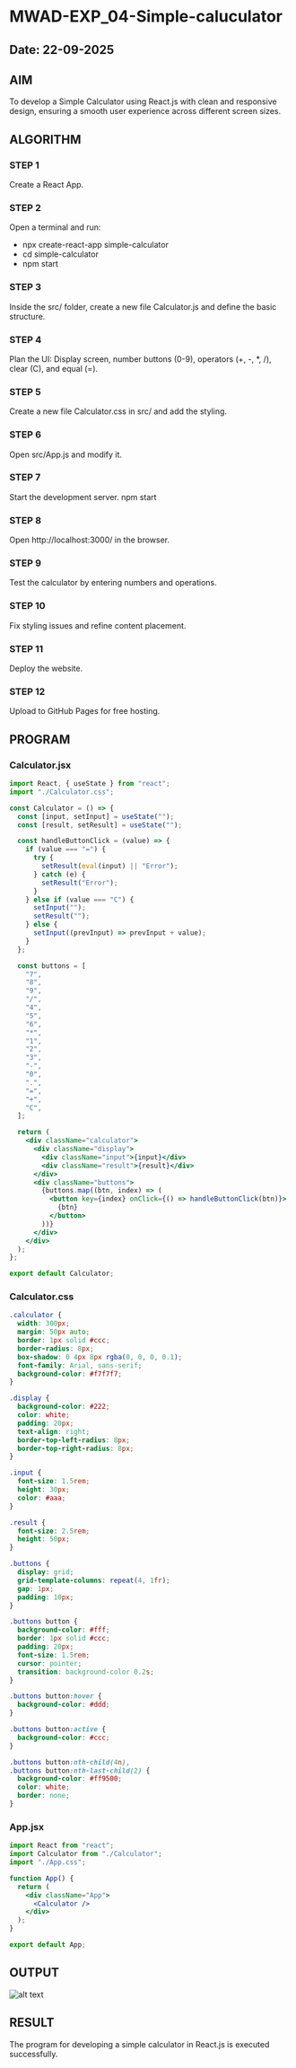 # MWAD-EXP_04-Simple-caluculator

## Date: 22-09-2025

## AIM

To develop a Simple Calculator using React.js with clean and responsive design, ensuring a smooth user experience across different screen sizes.

## ALGORITHM

### STEP 1

Create a React App.

### STEP 2

Open a terminal and run:

  <ul><li>npx create-react-app simple-calculator</li>
  <li>cd simple-calculator</li>
  <li>npm start</li></ul>

### STEP 3

Inside the src/ folder, create a new file Calculator.js and define the basic structure.

### STEP 4

Plan the UI: Display screen, number buttons (0-9), operators (+, -, \*, /), clear (C), and equal (=).

### STEP 5

Create a new file Calculator.css in src/ and add the styling.

### STEP 6

Open src/App.js and modify it.

### STEP 7

Start the development server.
npm start

### STEP 8

Open http://localhost:3000/ in the browser.

### STEP 9

Test the calculator by entering numbers and operations.

### STEP 10

Fix styling issues and refine content placement.

### STEP 11

Deploy the website.

### STEP 12

Upload to GitHub Pages for free hosting.

## PROGRAM

### Calculator.jsx

```jsx
import React, { useState } from "react";
import "./Calculator.css";

const Calculator = () => {
  const [input, setInput] = useState("");
  const [result, setResult] = useState("");

  const handleButtonClick = (value) => {
    if (value === "=") {
      try {
        setResult(eval(input) || "Error");
      } catch (e) {
        setResult("Error");
      }
    } else if (value === "C") {
      setInput("");
      setResult("");
    } else {
      setInput((prevInput) => prevInput + value);
    }
  };

  const buttons = [
    "7",
    "8",
    "9",
    "/",
    "4",
    "5",
    "6",
    "*",
    "1",
    "2",
    "3",
    "-",
    "0",
    ".",
    "=",
    "+",
    "C",
  ];

  return (
    <div className="calculator">
      <div className="display">
        <div className="input">{input}</div>
        <div className="result">{result}</div>
      </div>
      <div className="buttons">
        {buttons.map((btn, index) => (
          <button key={index} onClick={() => handleButtonClick(btn)}>
            {btn}
          </button>
        ))}
      </div>
    </div>
  );
};

export default Calculator;
```

### Calculator.css

```css
.calculator {
  width: 300px;
  margin: 50px auto;
  border: 1px solid #ccc;
  border-radius: 8px;
  box-shadow: 0 4px 8px rgba(0, 0, 0, 0.1);
  font-family: Arial, sans-serif;
  background-color: #f7f7f7;
}

.display {
  background-color: #222;
  color: white;
  padding: 20px;
  text-align: right;
  border-top-left-radius: 8px;
  border-top-right-radius: 8px;
}

.input {
  font-size: 1.5rem;
  height: 30px;
  color: #aaa;
}

.result {
  font-size: 2.5rem;
  height: 50px;
}

.buttons {
  display: grid;
  grid-template-columns: repeat(4, 1fr);
  gap: 1px;
  padding: 10px;
}

.buttons button {
  background-color: #fff;
  border: 1px solid #ccc;
  padding: 20px;
  font-size: 1.5rem;
  cursor: pointer;
  transition: background-color 0.2s;
}

.buttons button:hover {
  background-color: #ddd;
}

.buttons button:active {
  background-color: #ccc;
}

.buttons button:nth-child(4n),
.buttons button:nth-last-child(2) {
  background-color: #ff9500;
  color: white;
  border: none;
}
```

### App.jsx

```jsx
import React from "react";
import Calculator from "./Calculator";
import "./App.css";

function App() {
  return (
    <div className="App">
      <Calculator />
    </div>
  );
}

export default App;
```

## OUTPUT

![alt text](output.png)

## RESULT

The program for developing a simple calculator in React.js is executed successfully.
